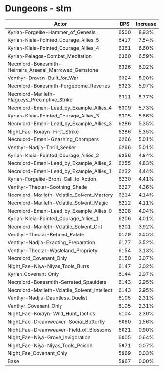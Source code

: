 # Dungeons - stm
| Actor | DPS | Increase |
|---|:---:|:---:|
|Kyrian-Forgelite-Hammer_of_Genesis|6500|8.93%|
|Kyrian-Kleia-Pointed_Courage_Allies_5|6417|7.54%|
|Kyrian-Kleia-Pointed_Courage_Allies_4|6361|6.60%|
|Kyrian-Pelagos-Combat_Meditation|6360|6.59%|
|Necrolord-Bonesmith-Heirmirs_Arsenal_Marrowed_Gemstone|6326|6.02%|
|Venthyr-Draven-Built_for_War|6324|5.98%|
|Necrolord-Bonesmith-Forgeborne_Reveries|6323|5.97%|
|Necrolord-Marileth-Plagueys_Preemptive_Strike|6311|5.77%|
|Necrolord-Emeni-Lead_by_Example_Allies_4|6309|5.73%|
|Kyrian-Kleia-Pointed_Courage_Allies_3|6305|5.66%|
|Necrolord-Emeni-Lead_by_Example_Allies_3|6286|5.35%|
|Night_Fae-Korayn-First_Strike|6286|5.35%|
|Necrolord-Emeni-Gnashing_Chompers|6266|5.01%|
|Venthyr-Nadjia-Thrill_Seeker|6266|5.01%|
|Kyrian-Kleia-Pointed_Courage_Allies_2|6256|4.84%|
|Necrolord-Emeni-Lead_by_Example_Allies_2|6255|4.83%|
|Necrolord-Emeni-Lead_by_Example_Allies_1|6232|4.44%|
|Kyrian-Forgelite-Brons_Call_to_Action|6230|4.41%|
|Venthyr-Theotar-Soothing_Shade|6227|4.36%|
|Necrolord-Marileth-Volatile_Solvent_Mastery|6214|4.14%|
|Necrolord-Marileth-Volatile_Solvent_Magic|6212|4.11%|
|Necrolord-Emeni-Lead_by_Example_Allies_0|6208|4.04%|
|Kyrian-Kleia-Pointed_Courage_Allies_1|6206|4.01%|
|Necrolord-Marileth-Volatile_Solvent_Crit|6201|3.92%|
|Venthyr-Theotar-Refined_Palate|6179|3.55%|
|Venthyr-Nadjia-Exacting_Preparation|6177|3.52%|
|Venthyr-Theotar-Wasteland_Propriety|6154|3.13%|
|Necrolord_Covenant_Only|6150|3.07%|
|Night_Fae-Niya-Niyas_Tools_Burrs|6147|3.02%|
|Kyrian_Covenant_Only|6144|2.97%|
|Necrolord-Bonesmith-Serrated_Spaulders|6143|2.95%|
|Necrolord-Marileth-Volatile_Solvent_Intellect|6143|2.95%|
|Venthyr-Nadjia-Dauntless_Duelist|6105|2.31%|
|Venthyr_Covenant_Only|6105|2.31%|
|Night_Fae-Korayn-Wild_Hunt_Tactics|6104|2.30%|
|Night_Fae-Dreamweaver-Social_Butterfly|6060|1.56%|
|Night_Fae-Dreamweaver-Field_of_Blossoms|6021|0.90%|
|Night_Fae-Niya-Grove_Invigoration|6005|0.64%|
|Night_Fae-Niya-Niyas_Tools_Poison|5971|0.07%|
|Night_Fae_Covenant_Only|5969|0.03%|
|Base|5967|0.00%|
